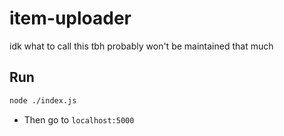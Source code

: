 # item-uploader
idk what to call this tbh
probably won't be maintained that much

## Run
```bash
node ./index.js
```
* Then go to `localhost:5000`
